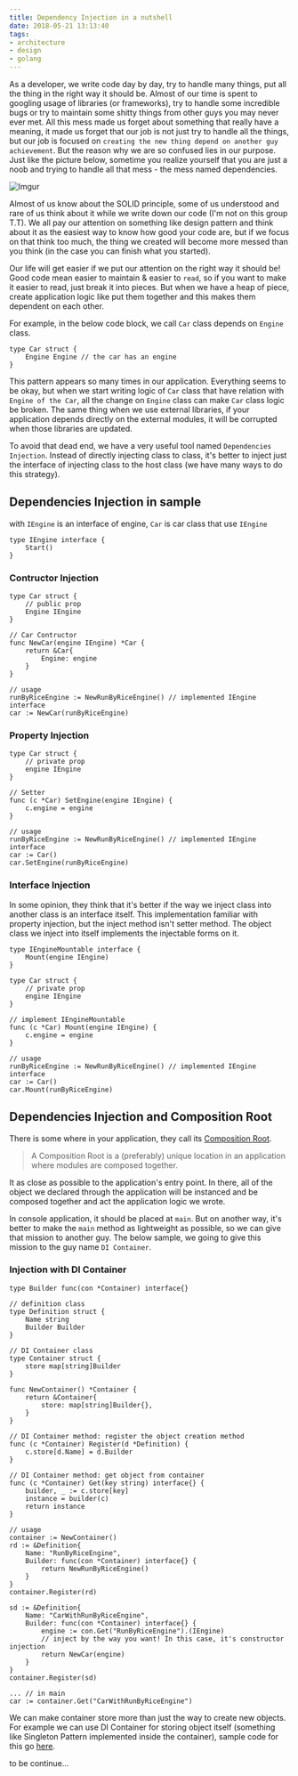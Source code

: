 ```yaml
---
title: Dependency Injection in a nutshell
date: 2018-05-21 13:13:40
tags:
- architecture
- design
- golang
---
```


As a developer, we write code day by day, try to handle many things, put all the thing in the right way it should be. Almost of our time is spent to googling usage of libraries (or frameworks), try to handle some incredible bugs or try to maintain some shitty things from other guys you may never ever met. All this mess made us forget about something that really have a meaning, it made us forget that our job is not just try to handle all the things, but our job is focused on `creating the new thing depend on another guy achievement`. But the reason why we are so confused lies in our purpose. Just like the picture below, sometime you realize yourself that you are just a noob and trying to handle all that mess - the mess named dependencies.

<!-- more -->

![Imgur](https://i.imgur.com/U1ahhBd.jpg)

Almost of us know about the SOLID principle, some of us understood and rare of us think about it while we write down our code (I'm not on this group T.T). We all pay our attention on something like design pattern and think about it as the easiest way to know how good your code are, but if we focus on that think too much, the thing we created will become more messed than you think (in the case you can finish what you started).

Our life will get easier if we put our attention on the right way it should be! Good code mean easier to maintain & easier to `read`, so if you want to make it easier to read, just break it into pieces. But when we have a heap of piece, create application logic like put them together and this makes them dependent on each other.

For example, in the below code block, we call `Car` class depends on `Engine` class.

```golang
type Car struct {
    Engine Engine // the car has an engine
}
```

This pattern appears so many times in our application. Everything seems to be okay, but when we start writing logic of `Car` class that have relation with `Engine of the Car`, all the change on `Engine` class can make `Car` class logic be broken. The same thing when we use external libraries, if your application depends directly on the external modules, it will be corrupted when those libraries are updated.

To avoid that dead end, we have a very useful tool named `Dependencies Injection`. Instead of directly injecting class to class, it's better to inject just the interface of injecting class to the host class (we have many ways to do this strategy).

## Dependencies Injection in sample

with `IEngine` is an interface of engine, `Car` is car class that use `IEngine`

```golang
type IEngine interface {
    Start()
}
```

### Contructor Injection

```golang
type Car struct {
    // public prop
    Engine IEngine
}

// Car Contructor
func NewCar(engine IEngine) *Car {
    return &Car{
        Engine: engine
    }
}

// usage
runByRiceEngine := NewRunByRiceEngine() // implemented IEngine interface
car := NewCar(runByRiceEngine)
```

### Property Injection

```golang
type Car struct {
    // private prop
    engine IEngine
}

// Setter
func (c *Car) SetEngine(engine IEngine) {
    c.engine = engine
}

// usage
runByRiceEngine := NewRunByRiceEngine() // implemented IEngine interface
car := Car()
car.SetEngine(runByRiceEngine)
```

### Interface Injection

In some opinion, they think that it's better if the way we inject class into another class is an interface itself. This implementation familiar with property injection, but the inject method isn't setter method. The object class we inject into itself implements the injectable forms on it.

```golang
type IEngineMountable interface {
    Mount(engine IEngine)
}

type Car struct {
    // private prop
    engine IEngine
}

// implement IEngineMountable
func (c *Car) Mount(engine IEngine) {
    c.engine = engine
}

// usage
runByRiceEngine := NewRunByRiceEngine() // implemented IEngine interface
car := Car()
car.Mount(runByRiceEngine)
```

## Dependencies Injection and Composition Root

There is some where in your application, they call its [Composition Root](http://blog.ploeh.dk/2011/07/28/CompositionRoot/). 

> A Composition Root is a (preferably) unique location in an application where modules are composed together.

It as close as possible to the application's entry point. In there, all of the object we declared through the application will be instanced and be composed together and act the application logic we wrote.

In console application, it should be placed at `main`. But on another way, it's better to make the `main` method as lightweight as possible, so we can give that mission to another guy. The below sample, we going to give this mission to the guy name `DI Container`.

### Injection with DI Container

```golang
type Builder func(con *Container) interface{}

// definition class
type Definition struct {
    Name string
    Builder Builder
}

// DI Container class
type Container struct {
    store map[string]Builder
}

func NewContainer() *Container {
    return &Container{
        store: map[string]Builder{},
    }
}

// DI Container method: register the object creation method
func (c *Container) Register(d *Definition) {
    c.store[d.Name] = d.Builder
}

// DI Container method: get object from container
func (c *Container) Get(key string) interface{} {
    builder, _ := c.store[key]
    instance = builder(c)
    return instance
}

// usage
container := NewContainer()
rd := &Definition{
    Name: "RunByRiceEngine",
    Builder: func(con *Container) interface{} {
        return NewRunByRiceEngine()
    }
}
container.Register(rd)

sd := &Definition{
    Name: "CarWithRunByRiceEngine",
    Builder: func(con *Container) interface{} {
        engine := con.Get("RunByRiceEngine").(IEngine)
        // inject by the way you want! In this case, it's constructor injection
        return NewCar(engine)
    }
}
container.Register(sd)

... // in main
car := container.Get("CarWithRunByRiceEngine")
```

We can make container store more than just the way to create new objects. For example we can use DI Container for storing object itself (something like Singleton Pattern implemented inside the container), sample code for this go [here](https://gist.github.com/khanhtc1202/88411fb3e33f7dd4c5e0b11618b87016).

to be continue...
